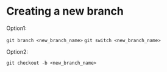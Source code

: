 # Creating a new branch

Option1:

`git branch <new_branch_name>`
`git switch <new_branch_name>`

Option2:

`git checkout -b <new_branch_name>`